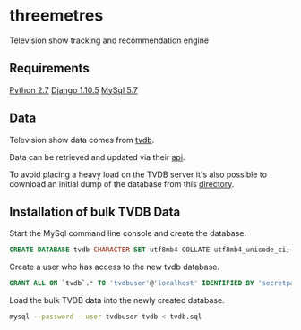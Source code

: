 # threemetres
Television show tracking and recommendation engine

## Requirements
[Python 2.7](https://www.python.org/)
[Django 1.10.5](https://www.djangoproject.com/)
[MySql 5.7](https://www.mysql.com/)

## Data
Television show data comes from [tvdb](https://www.google.com).

Data can be retrieved and updated via their
[api](https://api.thetvdb.com/swagger).

To avoid placing a heavy load on the TVDB server it's also possible to download
an initial dump of the database from this [directory](http://hero6.com/tvdb/).

## Installation of bulk TVDB Data
Start the MySql command line console and create the database.

```sql
CREATE DATABASE tvdb CHARACTER SET utf8mb4 COLLATE utf8mb4_unicode_ci;
```

Create a user who has access to the new tvdb database.

```sql
GRANT ALL ON `tvdb`.* TO 'tvdbuser'@'localhost' IDENTIFIED BY 'secretpassword';
```

Load the bulk TVDB data into the newly created database.

```bash
mysql --password --user tvdbuser tvdb < tvdb.sql
```
